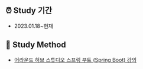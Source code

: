 ## ⏰ Study 기간
* 2023.01.18~현재

## 📓 Study Method
* [어라운드 허브 스튜디오 스프링 부트 (Spring Boot) 강의](https://www.youtube.com/playlist?list=PLlTylS8uB2fBOi6uzvMpojFrNe7sRmlzU)
